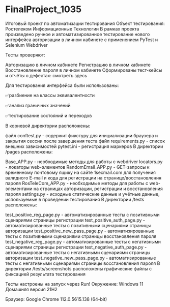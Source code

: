 # FinalProject_1035
Итоговый проект по автоматизации тестирования
Объект тестирования: Ростелеком Информационные Технологии
В рамках проекта произведено ручное и автоматизированное тестирование нового интерфейса авторизации в личном кабинете с применением PyTest и Selenium Webdriver

Тесты проверяют:

Авторизацию в личном кабинете
Регистрацию в личном кабинете
Восстановление пароля в личном кабинете
Сформированы тест-кейсы и отчёты о дефектах: смотреть здесь

Для тестирования интерфейса были использованы:

✅разбиение на классы эквивалентности

✅анализ граничных значений

✅тестирование состояний и переходов

В корневой директории расположены:

файл conftest.py - содержит фикстуру для инициализации браузера и закрытия сессии после завершения теста
файл requirements.py - список внешних зависимостей
pytest.ini - регистрация маркеров
В директории /pages расположены:

Base_APP.py - необходимые методы для работы с webdriver
locators.py - локаторы web-элементов
RandomEmail_APP.py - GET-запросы к временному почтовому ящику на сайте 1secmail.com для получения валидного E-mail и кода для регистрации на странице/восстановления пароля
RosTeleCom_APP.py - необходимые методы для работы с web-элементами на страницах авторизации, регистрации и восстановления пароля
settings.py - исходные статические данные и учётные данные, используемые в проведении тестирования
В директории /tests расположены:

test_positive_reg_page.py - автоматизированные тесты с позитивными сценариями страницы регистрации
test_positive_auth_page.py - автоматизированные тесты с позитивными сценариями страницы авторизации
test_positive_new_pass_page.py - автоматизированные тесты с позитивными сценариями страницы восстановления пароля
test_negative_reg_page.py - автоматизированные тесты с негативными сценариями страницы регистрации
test_negative_auth_page.py - автоматизированные тесты с негативными сценариями страницы авторизации
test_negative_new_pass_page.py - автоматизированные тесты с негативными сценариями страницы восстановления пароля
В директории /tests/screenshots расположены графические файлы с фиксацией результата тестирования

Тесты настроены на запуск через Run!
Окружение: Windows 11 Домашняя версия 21H2

Браузер: Google Chrome 112.0.5615.138 (64-bit)
